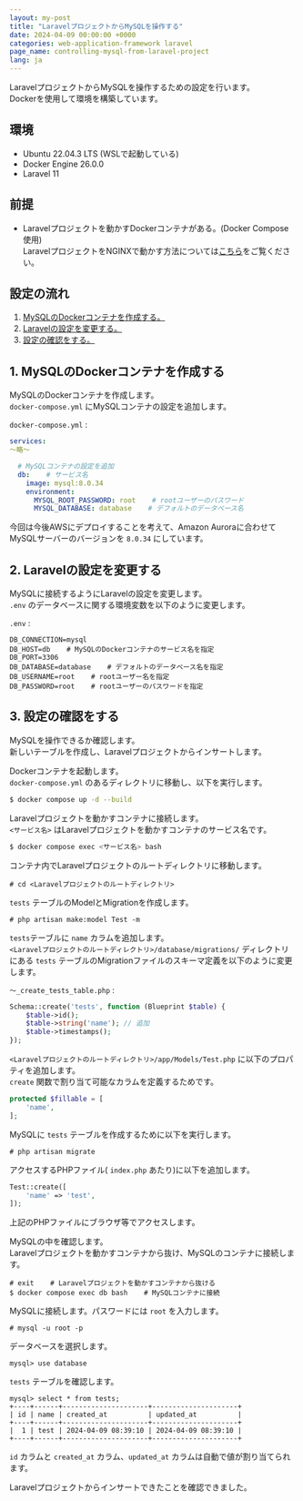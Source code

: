 ```yaml
---
layout: my-post
title: "LaravelプロジェクトからMySQLを操作する"
date: 2024-04-09 00:00:00 +0000
categories: web-application-framework laravel
page_name: controlling-mysql-from-laravel-project
lang: ja
---
```


LaravelプロジェクトからMySQLを操作するための設定を行います。  
Dockerを使用して環境を構築しています。

## 環境
- Ubuntu 22.04.3 LTS (WSLで起動している)
- Docker Engine 26.0.0
- Laravel 11

## 前提
- Laravelプロジェクトを動かすDockerコンテナがある。(Docker Compose使用)  
LaravelプロジェクトをNGINXで動かす方法については[こちら](/web-application-framework/laravel/running-laravel-project-on-nginx)をご覧ください。

## 設定の流れ
1. [MySQLのDockerコンテナを作成する。](#1-mysqlのdockerコンテナを作成する)
2. [Laravelの設定を変更する。](#2-laravelの設定を変更する)
3. [設定の確認をする。](#3-設定の確認をする)

## 1. MySQLのDockerコンテナを作成する
MySQLのDockerコンテナを作成します。  
`docker-compose.yml` にMySQLコンテナの設定を追加します。

`docker-compose.yml` :
```yml
services:
～略～

  # MySQLコンテナの設定を追加
  db:    # サービス名
    image: mysql:8.0.34
    environment:
      MYSQL_ROOT_PASSWORD: root    # rootユーザーのパスワード
      MYSQL_DATABASE: database    # デフォルトのデータベース名
```
今回は今後AWSにデプロイすることを考えて、Amazon Auroraに合わせてMySQLサーバーのバージョンを `8.0.34` にしています。

## 2. Laravelの設定を変更する
MySQLに接続するようにLaravelの設定を変更します。  
`.env` のデータベースに関する環境変数を以下のように変更します。

`.env` :
```
DB_CONNECTION=mysql
DB_HOST=db    # MySQLのDockerコンテナのサービス名を指定
DB_PORT=3306
DB_DATABASE=database    # デフォルトのデータベース名を指定
DB_USERNAME=root    # rootユーザー名を指定
DB_PASSWORD=root    # rootユーザーのパスワードを指定
```

## 3. 設定の確認をする
MySQLを操作できるか確認します。  
新しいテーブルを作成し、Laravelプロジェクトからインサートします。

Dockerコンテナを起動します。  
`docker-compose.yml` のあるディレクトリに移動し、以下を実行します。
```bash
$ docker compose up -d --build
```
Laravelプロジェクトを動かすコンテナに接続します。  
`<サービス名>` はLaravelプロジェクトを動かすコンテナのサービス名です。
```bash
$ docker compose exec <サービス名> bash
```
コンテナ内でLaravelプロジェクトのルートディレクトリに移動します。  
```
# cd <Laravelプロジェクトのルートディレクトリ>
```
`tests` テーブルのModelとMigrationを作成します。
```
# php artisan make:model Test -m
```
`tests`テーブルに `name` カラムを追加します。  
`<Laravelプロジェクトのルートディレクトリ>/database/migrations/` ディレクトリにある `tests` テーブルのMigrationファイルのスキーマ定義を以下のように変更します。

`～_create_tests_table.php` :
```php
Schema::create('tests', function (Blueprint $table) {
    $table->id();
    $table->string('name'); // 追加
    $table->timestamps();
});
```
`<Laravelプロジェクトのルートディレクトリ>/app/Models/Test.php` に以下のプロパティを追加します。  
`create` 関数で割り当て可能なカラムを定義するためです。
```php
protected $fillable = [
    'name',
];
```
MySQLに `tests` テーブルを作成するために以下を実行します。
```
# php artisan migrate
```
アクセスするPHPファイル( `index.php` あたり)に以下を追加します。  
```php
Test::create([
    'name' => 'test',
]);
```
上記のPHPファイルにブラウザ等でアクセスします。

MySQLの中を確認します。  
Laravelプロジェクトを動かすコンテナから抜け、MySQLのコンテナに接続します。
```
# exit    # Laravelプロジェクトを動かすコンテナから抜ける
$ docker compose exec db bash    # MySQLコンテナに接続
```
MySQLに接続します。パスワードには `root` を入力します。
```
# mysql -u root -p
```
データベースを選択します。
```
mysql> use database
```
`tests` テーブルを確認します。
```
mysql> select * from tests;
+----+------+---------------------+---------------------+
| id | name | created_at          | updated_at          |
+----+------+---------------------+---------------------+
|  1 | test | 2024-04-09 08:39:10 | 2024-04-09 08:39:10 |
+----+------+---------------------+---------------------+
```
`id` カラムと `created_at` カラム、`updated_at` カラムは自動で値が割り当てられます。

Laravelプロジェクトからインサートできたことを確認できました。